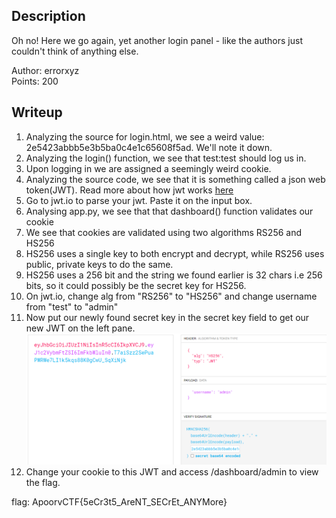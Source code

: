 ## Description

Oh no! Here we go again, yet another login panel - like the authors just couldn't think of anything else.

Author: errorxyz\
Points: 200

## Writeup

1. Analyzing the source for login.html, we see a weird value: 2e5423abbb5e3b5ba0c4e1c65608f5ad. We'll note it down.
1. Analyzing the login() function, we see that test:test should log us in.
1. Upon logging in we are assigned a seemingly weird cookie.
1. Analyzing the source code, we see that it is something called a json web token(JWT). Read more about how jwt works [here](https://jwt.io/introduction)
1. Go to jwt.io to parse your jwt. Paste it on the input box.
1. Analysing app.py, we see that that dashboard() function validates our cookie
1. We see that cookies are validated using two algorithms RS256 and HS256
1. HS256 uses a single key to both encrypt and decrypt, while RS256 uses public, private keys to do the same.
1. HS256 uses a 256 bit and the string we found earlier is 32 chars i.e 256 bits, so it could possibly be the secret key for HS256.
1. On jwt.io, change alg from "RS256" to "HS256" and change username from "test" to "admin"
1. Now put our newly found secret key in the secret key field to get our new JWT on the left pane.
![screenshot](img/yalp1.png)
1. Change your cookie to this JWT and access /dashboard/admin to view the flag.

flag: ApoorvCTF{5eCr3t5_AreNT_SECrEt_ANYMore}
